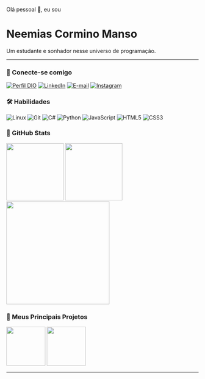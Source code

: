 Olá pessoal 👋, eu sou

# Neemias Cormino Manso
Um estudante e sonhador nesse universo de programação.

---

### 🧑 Conecte-se comigo

[![Perfil DIO](https://img.shields.io/badge/-Meu%20Perfil%20na%20DIO-30A3DC?style=for-the-badge)](https://web.dio.me/users/n33miaz/)
[![LinkedIn](https://img.shields.io/badge/-LinkedIn-000?style=for-the-badge&logo=linkedin&logoColor=30A3DC)](https://www.linkedin.com/in/neemiasmanso/)
[![E-mail](https://img.shields.io/badge/-Email-000?style=for-the-badge&logo=gmail&logoColor=E94D5F)](mailto:ncormino@gmail.com)
[![Instagram](https://img.shields.io/badge/Instagram-000?style=for-the-badge&logo=instagram)](https://www.instagram.com/lele_mias/)

### 🛠 Habilidades

![Linux](https://img.shields.io/badge/linux-000?style=for-the-badge&logo=linux&logoColor=FFF)
![Git](https://img.shields.io/badge/Git-000?style=for-the-badge&logo=git&logoColor=FFA500)
![C#](https://img.shields.io/badge/C%23-000?style=for-the-badge&logo=c-sharp&logoColor=823085)
![Python](https://img.shields.io/badge/Python-000?style=for-the-badge&logo=python)
![JavaScript](https://img.shields.io/badge/JavaScript-000?style=for-the-badge&logo=javascript)
![HTML5](https://img.shields.io/badge/HTML5-000?style=for-the-badge&logo=html5)
![CSS3](https://img.shields.io/badge/CSS3-000?style=for-the-badge&logo=css3&logoColor=264CE4)


### 🔭 GitHub Stats
<div>
 <img height="150em" src="https://github-readme-stats.vercel.app/api?username=n33miaz&rank_icon=github&show_icons=true&theme=dark#gh-dark-mode-only&include_all_commits=true&count_private=true"/>
 <img height="150em" src="https://github-readme-stats.vercel.app/api/top-langs/?username=n33miaz&hide_progress=true&langs_count=6&theme=dark#gh-dark-mode-only"/>
</div>
<div>
 <img height="270em" src="https://streak-stats.demolab.com/?user=n33miaz&theme=dark#gh-dark-mode-only"/>
</div>


### 👾 Meus Principais Projetos
<div>
 <img height="102px" src="https://github-readme-stats.vercel.app/api/pin/?username=n33miaz&repo=YT_em_Poucas_Palavras&show_owner=true&theme=dark#gh-dark-mode-only"/>
 <img height="102px" src="https://github-readme-stats.vercel.app/api/pin/?username=n33miaz&repo=Gataiada-Leitura&show_owner=true&theme=dark#gh-dark-mode-only"/>
</div>

---
